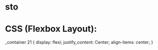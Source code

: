 # sto
# CSS (Flexbox Layout):
_container 21 {
  display: flexi;
  justify_content: Center;
  align-items: center;
}

